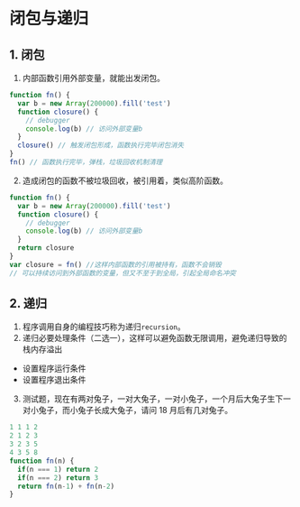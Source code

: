 # 闭包与递归

## 1. 闭包

1. 内部函数引用外部变量，就能出发闭包。

```js
function fn() {
  var b = new Array(200000).fill('test')
  function closure() {
    // debugger
    console.log(b) // 访问外部变量b
  }
  closure() // 触发闭包形成，函数执行完毕闭包消失
}
fn() // 函数执行完毕，弹栈，垃圾回收机制清理
```

2. 造成闭包的函数不被垃圾回收，被引用着，类似高阶函数。

```js
function fn() {
  var b = new Array(200000).fill('test')
  function closure() {
    // debugger
    console.log(b) // 访问外部变量b
  }
  return closure
}
var closure = fn() //这样内部函数的引用被持有，函数不会销毁
// 可以持续访问到外部函数的变量，但又不至于到全局，引起全局命名冲突
```

## 2. 递归

1. 程序调用自身的编程技巧称为递归`recursion`。
2. 递归必要处理条件（二选一），这样可以避免函数无限调用，避免递归导致的栈内存溢出

- 设置程序运行条件
- 设置程序退出条件

3. 测试题，现在有两对兔子，一对大兔子，一对小兔子，一个月后大兔子生下一对小兔子，而小兔子长成大兔子，请问 18 月后有几对兔子。

```js
1 1 1 2
2 1 2 3
3 2 3 5
4 3 5 8
function fn(n) {
  if(n === 1) return 2
  if(n === 2) return 3
  return fn(n-1) + fn(n-2)
}
```
